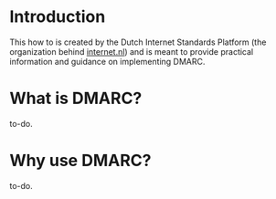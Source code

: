 # Introduction
This how to is created by the Dutch Internet Standards Platform (the organization behind [internet.nl](https://internet.nl)) and is meant to provide practical information and guidance on implementing DMARC.

# What is DMARC?
to-do. 

# Why use DMARC?
to-do.